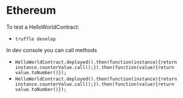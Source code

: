 # Ethereum

To test a HelloWorldContract:

- `truffle develop`

In dev console you can call methods
- `HelloWorldContract.deployed().then(function(instance){return instance.counterValue.call();}).then(function(value){return value.toNumber()});`
- `HelloWorldContract.deployed().then(function(instance){return instance.counterValue.call();}).then(function(value){return value.toNumber()});
`
